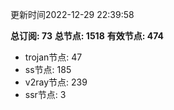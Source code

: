 更新时间2022-12-29 22:39:58

**总订阅: 73**
**总节点: 1518**
**有效节点: 474**
- trojan节点: 47
- ss节点: 185
- v2ray节点: 239
- ssr节点: 3
